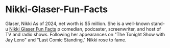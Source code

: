 # Nikki-Glaser-Fun-Facts
Glaser, Nikki As of 2024, net worth is $5 million. She is a well-known stand-u [Nikki Glaser Fun Facts](https://maliyatimes.com/nikki-glaser-net-worth/) p comedian, podcaster, screenwriter, and host of TV and radio shows. Following her appearances on "The Tonight Show with Jay Leno" and "Last Comic Standing," Nikki rose to fame.
